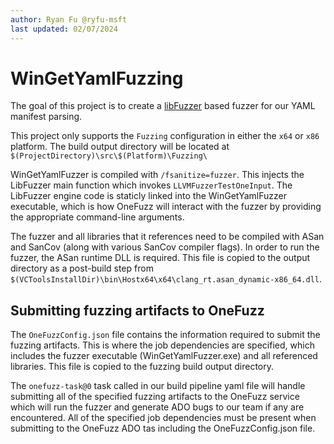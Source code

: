 ```yaml
---
author: Ryan Fu @ryfu-msft
last updated: 02/07/2024
---
```


# WinGetYamlFuzzing

The goal of this project is to create a [libFuzzer](http://llvm.org/docs/LibFuzzer.html) based fuzzer for our YAML manifest parsing.

This project only supports the `Fuzzing` configuration in either the `x64` or `x86` platform. The build output directory will be located at `$(ProjectDirectory)\src\$(Platform)\Fuzzing\`

WinGetYamlFuzzer is compiled with `/fsanitize=fuzzer`. This injects the LibFuzzer main function which invokes `LLVMFuzzerTestOneInput`. The LibFuzzer engine code is staticly linked into the WinGetYamlFuzzer executable, which is how OneFuzz will interact with the fuzzer by providing the appropriate command-line arguments.

The fuzzer and all libraries that it references need to be compiled with ASan and SanCov (along with various SanCov compiler flags). In order to run the fuzzer, the ASan runtime DLL is required. This file is copied to the output directory as a post-build step from `$(VCToolsInstallDir)\bin\Hostx64\x64\clang_rt.asan_dynamic-x86_64.dll​`.

## Submitting fuzzing artifacts to OneFuzz

The `OneFuzzConfig.json` file contains the information required to submit the fuzzing artifacts. This is where the job dependencies are specified, which includes the fuzzer executable (WinGetYamlFuzzer.exe) and all referenced libraries. This file is copied to the fuzzing build output directory.

The `onefuzz-task@0` task called in our build pipeline yaml file will handle submitting all of the specified fuzzing artifacts to the OneFuzz service which will run the fuzzer and generate ADO bugs to our team if any are encountered. All of the specified job dependencies must be present when submitting to the OneFuzz ADO tas including the OneFuzzConfig.json file.
